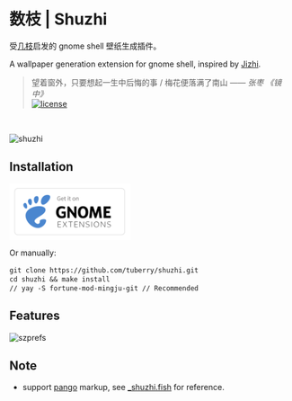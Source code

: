 # 数枝 | Shuzhi

受[几枝](https://github.com/unicar9/jizhi)启发的 gnome shell 壁纸生成插件。

A wallpaper generation extension for gnome shell, inspired by [Jizhi](https://github.com/unicar9/jizhi).

>望着窗外，只要想起一生中后悔的事 / 梅花便落满了南山 —— *张枣 《镜中》*<br>
[![license]](/LICENSE)
<br>

![shuzhi](https://user-images.githubusercontent.com/17917040/108039729-7453cc00-7077-11eb-9d91-4beebcef9e97.png)

## Installation

[<img src="https://raw.githubusercontent.com/andyholmes/gnome-shell-extensions-badge/master/get-it-on-ego.svg?sanitize=true" alt="Get it on GNOME Extensions" height="100" align="middle">][EGO]

Or manually:

```
git clone https://github.com/tuberry/shuzhi.git
cd shuzhi && make install
// yay -S fortune-mod-mingju-git // Recommended
```

## Features

![szprefs](https://user-images.githubusercontent.com/17917040/108040675-8f730b80-7078-11eb-86e9-b50a3ed5f39a.png)

## Note

* support [pango](https://developer.gnome.org/pygtk/stable/pango-markup-language.html) markup, see [_shuzhi.fish](/_shuzhi.fish) for reference.

[license]:https://img.shields.io/badge/license-GPLv3-green.svg
[EGO]:https://extensions.gnome.org/extension/3985/shu-zhi/
